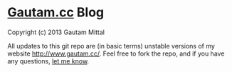 <a href="http://www.gautam.cc/">Gautam.cc</a> Blog
=========

Copyright (c) 2013 Gautam Mittal

All updates to this git repo are (in basic terms) unstable versions of my website <a href="http://www.gautam.cc/">http://www.gautam.cc/</a>. Feel free to fork the repo, and if you have any questions, <a href="https://twitter.com/gthinkin/">let me know</a>.
